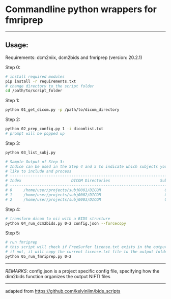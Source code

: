 # Commandline python wrappers for fmriprep
---
## Usage:

Requirements: dcm2niix, dcm2bids and fmriprep (version: 20.2.1)

Step 0:
```bash
# install required modules
pip install -r requirements.txt
# change directory to the script folder
cd /path/to/script_folder
```

Step 1:
```bash
python 01_get_dicom.py -p /path/to/dicom_directory
```

Step 2:
```bash
python 02_prep_config.py 1 -i dicomlist.txt
# prompt will be popped up
```

Step 3:
```bash
python 03_list_subj.py

# Sample Output of Step 3:
# Indice can be used in the Step 4 and 5 to indicate which subjects you would
# like to include and process
# --------------------------------------------------------------------------------
# Index                      DICOM Directories                      SubjID Session
# --------------------------------------------------------------------------------
# 0     /home/user/projects/subj0001/DICOM                            001   0000  
# 1     /home/user/projects/subj0002/DICOM                            002   0000  
# 2     /home/user/projects/subj0003/DICOM                            003   0000
```

Step 4:
```bash
# transform dicom to nii with a BIDS structure
python 04_run_dcm2bids.py 0-2 config.json --forcecopy
```

Step 5:
```bash
# run fmriprep
# this script will check if FreeSurfer license.txt exists in the output folder
# if not, it will copy the current license.txt file to the output folder
python 05_run_fmriprep.py 0-2
```

---
*REMARKS*: config.json is a project specific config file, specifying how the dim2bids
function organizes the output NIFTI files

---
adapted from <https://github.com/kelvinlim/bids_scripts>
